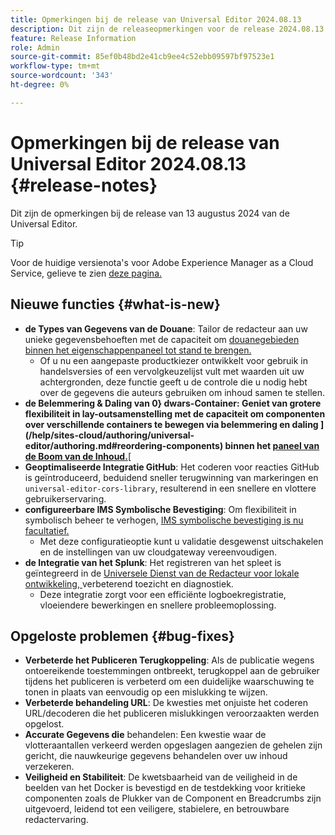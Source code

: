 ```yaml
---
title: Opmerkingen bij de release van Universal Editor 2024.08.13
description: Dit zijn de releaseopmerkingen voor de release 2024.08.13 van de Universal Editor.
feature: Release Information
role: Admin
source-git-commit: 85ef0b48bd2e41cb9ee4c52ebb09597bf97523e1
workflow-type: tm+mt
source-wordcount: '343'
ht-degree: 0%

---
```



# Opmerkingen bij de release van Universal Editor 2024.08.13 {#release-notes}

Dit zijn de opmerkingen bij de release van 13 augustus 2024 van de Universal Editor.

>[!TIP]
>
>Voor de huidige versienota&#39;s voor Adobe Experience Manager as a Cloud Service, gelieve te zien [ deze pagina.](/help/release-notes/release-notes-cloud/release-notes-current.md)

## Nieuwe functies {#what-is-new}

* **de Types van Gegevens van de Douane**: Tailor de redacteur aan uw unieke gegevensbehoeften met de capaciteit om [ douanegebieden binnen het eigenschappenpaneel tot stand te brengen.](https://developer.adobe.com/uix/docs/services/aem-universal-editor/api/item-types-renderers/)
   * Of u nu een aangepaste productkiezer ontwikkelt voor gebruik in handelsversies of een vervolgkeuzelijst vult met waarden uit uw achtergronden, deze functie geeft u de controle die u nodig hebt over de gegevens die auteurs gebruiken om inhoud samen te stellen.
* **de Belemmering &amp; Daling van 0} dwars-Container: Geniet van grotere flexibiliteit in lay-outsamenstelling met de capaciteit om componenten over verschillende containers te bewegen via belemmering en daling ](/help/sites-cloud/authoring/universal-editor/authoring.md#reordering-components) binnen het [ paneel van de Boom van de Inhoud.](/help/sites-cloud/authoring/universal-editor/navigation.md#content-tree-mode)**[
* **Geoptimaliseerde Integratie GitHub**: Het coderen voor reacties GitHub is geïntroduceerd, beduidend sneller terugwinning van markeringen en `universal-editor-cors-library`, resulterend in een snellere en vlottere gebruikerservaring.
* **configureerbare IMS Symbolische Bevestiging**: Om flexibiliteit in symbolisch beheer te verhogen, [ IMS symbolische bevestiging is nu facultatief.](/help/implementing/universal-editor/local-dev.md#setting-up-service)
   * Met deze configuratieoptie kunt u validatie desgewenst uitschakelen en de instellingen van uw cloudgateway vereenvoudigen.
* **de Integratie van het Splunk**: Het registreren van het spleet is geïntegreerd in de [ Universele Dienst van de Redacteur voor lokale ontwikkeling, ](/help/implementing/universal-editor/local-dev.md#setting-up-service) verbeterend toezicht en diagnostiek.
   * Deze integratie zorgt voor een efficiënte logboekregistratie, vloeiendere bewerkingen en snellere probleemoplossing.

## Opgeloste problemen {#bug-fixes}

* **Verbeterde het Publiceren Terugkoppeling**: Als de publicatie wegens ontoereikende toestemmingen ontbreekt, terugkoppel aan de gebruiker tijdens het publiceren is verbeterd om een duidelijke waarschuwing te tonen in plaats van eenvoudig op een mislukking te wijzen.
* **Verbeterde behandeling URL**: De kwesties met onjuiste het coderen URL/decoderen die het publiceren mislukkingen veroorzaakten werden opgelost.
* **Accurate Gegevens die** behandelen: Een kwestie waar de vlotteraantallen verkeerd werden opgeslagen aangezien de gehelen zijn gericht, die nauwkeurige gegevens behandelen over uw inhoud verzekeren.
* **Veiligheid en Stabiliteit**: De kwetsbaarheid van de veiligheid in de beelden van het Docker is bevestigd en de testdekking voor kritieke componenten zoals de Plukker van de Component en Breadcrumbs zijn uitgevoerd, leidend tot een veiligere, stabielere, en betrouwbare redactervaring.
